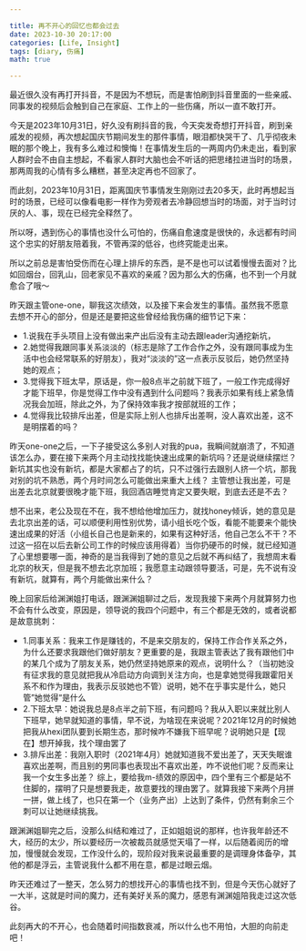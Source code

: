 ```yaml
---

title: 再不开心的回忆也都会过去
date: 2023-10-30 20:17:00
categories: [Life, Insight]
tags: [diary, 伤痛]
math: true

---
```



最近很久没有再打开抖音，不是因为不想玩，而是害怕刷到抖音里面的一些亲戚、同事发的视频后会触到自己在家庭、工作上的一些伤痛，所以一直不敢打开。

今天是2023年10月31日，好久没有刷抖音的我，今天突发奇想打开抖音，刷到亲戚发的视频，再次想起国庆节期间发生的那件事情，眼泪都快哭干了、几乎彻夜未眠的那个晚上，我有多么难过和懊悔！在事情发生后的一两周内仍未走出，看到家人群时会不由自主想起，不看家人群时大脑也会不听话的把思绪拉进当时的场景，那两周我的心情有多么糟糕，甚至决定再也不回家了。

而此刻，2023年10月31日，距离国庆节事情发生刚刚过去20多天，此时再想起当时的场景，已经可以像看电影一样作为旁观者去冷静回想当时的场面，对于当时讨厌的人、事，现在已经完全释然了。

所以呀，遇到伤心的事情也没什么可怕的，伤痛自愈速度是很快的，永远都有时间这个忠实的好朋友陪着我，不管再深的低谷，也终究能走出来。

所以之前总是害怕受伤而在心理上排斥的东西，是不是也可以试着慢慢去面对？比如回烟台，回乳山，回老家见不喜欢的亲戚？因为那么大的伤痛，也不到一个月就愈合了哦～

昨天跟主管one-one，聊我这次绩效，以及接下来会发生的事情。虽然我不愿意去想不开心的部分，但是还是要把这些曾经给我伤痛的细节记下来：
- 1.说我在手头项目上没有做出来产出后没有主动去跟leader沟通挖新坑，
- 2.她觉得我跟同事关系淡淡的（标志是除了工作合作之外，没有跟同事成为生活中也会经常联系的好朋友），我对“淡淡的”这一点表示反驳后，她仍然坚持她的观点；
- 3.觉得我下班太早，原话是，你一般8点半之前就下班了，一般工作完成得好才能下班早，你是觉得工作中没有遇到什么问题吗？我表示如果有线上紧急情况我会加班，除此之外，为了保持效率我才按部就班的工作；
- 4.觉得我比较排斥出差，但是实际上别人也排斥出差啊，没人喜欢出差，这不是明摆着的吗？

昨天one-one之后，一下子接受这么多别人对我的pua，我瞬间就崩溃了，不知道该怎么办，要在接下来两个月主动找找能快速出成果的新坑吗？还是说继续摆烂？新坑其实也没有新坑，都是大家都占了的坑，只不过强行去跟别人挤一个坑，那我对别的坑不熟悉，两个月时间怎么可能做出来重大上线？
主管想让我出差，可是出差去北京就要很晚才能下班，我回酒店睡觉肯定又要失眠，到底去还是不去？

想不出来，老公及现在不在，我不想给他增加压力，就找honey倾诉，她的意见是去北京出差的话，可以顺便利用性别优势，请小组长吃个饭，看能不能要来个能快速出成果的好活（小组长自己也是新来的，如果有这种好活，他自己怎么不干？不过这一招在以后去新公司工作的时候应该用得着）当你扔硬币的时候，就已经知道了心里想要哪一面，神奇的是当我得到了她的意见之后就不再纠结了，我想周末看北京的秋天，但是我不想去北京加班；我愿意主动跟领导要活，可是，先不说有没有新坑，就算有，两个月能做出来什么？

晚上回家后给渊渊姐打电话，跟渊渊姐聊过之后，发现我接下来两个月就算努力也不会有什么改变，原因是，领导说的我四个问题中，有三个都是无效的，或者说都是故意挑刺：
- 1.同事关系：我来工作是赚钱的，不是来交朋友的，保持工作合作关系之外，为什么还要求我跟他们做好朋友？更重要的是，我跟主管表达了我有跟他们中的某几个成为了朋友关系，她仍然坚持她原来的观点，说明什么？（当初她没有征求我的意见就把我从冷启动方向调到关注方向，也是拿她觉得我跟霍阳关系不和作为理由，我表示反驳她也不管）说明，她不在乎事实是什么，她只管”她觉得“是什么
- 2.下班太早：她说我总是8点半之前下班，有问题吗？我从入职以来就比别人下班早，她早就知道的事情，早不说，为啥现在来说呢？2021年12月的时候她把我从hexi团队要到长期生态，那时候咋不嫌我下班早呢？说明她只是【现在】想开掉我，找个理由罢了
- 3.排斥出差：我刚入职时（2021年4月）她就知道我不爱出差了，天天失眠谁喜欢出差啊，而且别的男同事也表现出不喜欢出差，咋不说他们呢？反而来让我一个女生多出差？
综上，要给我m-绩效的原因中，四个里有三个都是站不住脚的，摆明了只是想要我走，故意要找的理由罢了。就算我接下来两个月拼一拼，做上线了，也只在第一个（业务产出）上达到了条件，仍然有剩余三个刺可以让她继续挑我。

跟渊渊姐聊完之后，没那么纠结和难过了，正如姐姐说的那样，也许我年龄还不大，经历的太少，所以要经历一次被裁员就感觉天塌了一样，以后随着阅历的增加，慢慢就会发现，工作没什么的，现阶段对我来说最重要的是调理身体备孕，其他的都是浮云，主管说我什么都不用在意，都是过眼云烟。

昨天还难过了一整天，怎么努力的想找开心的事情也找不到，但是今天伤心就好了一大半，这就是时间的魔力，还有美好关系的魔力，感恩有渊渊姐陪我走过这次低谷。

此刻再大的不开心，也会随着时间指数衰减，所以什么也不用怕，大胆的向前走吧！